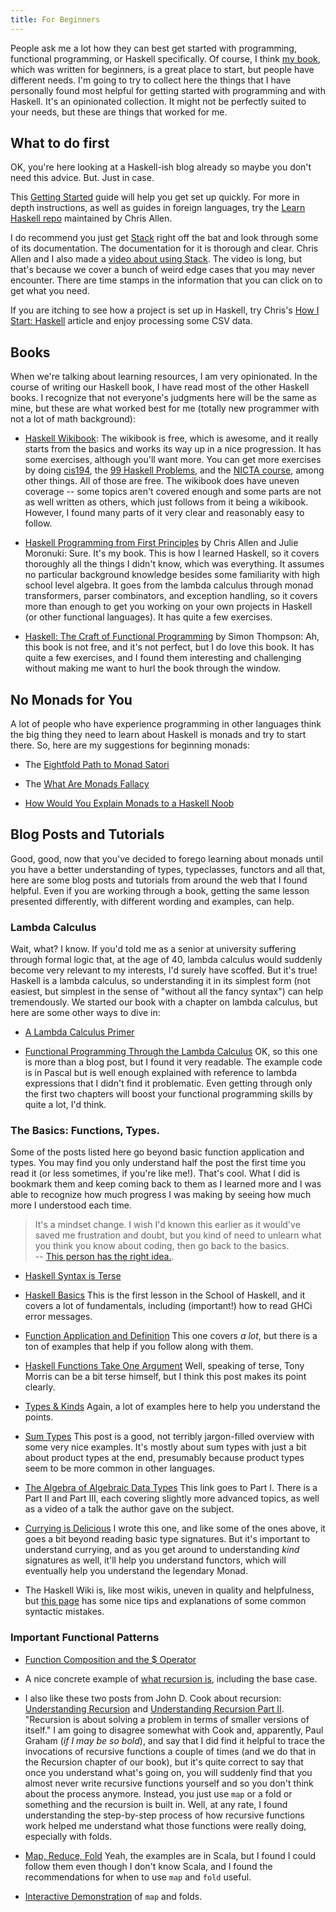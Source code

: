 ```yaml
---
title: For Beginners
---
```


People ask me a lot how they can best get started with programming, functional programming, or Haskell specifically. Of course, I think [my book](http://haskellbook.com/), which was written for beginners, is a great place to start, but people have different needs. I'm going to try to collect here the things that I have personally found most helpful for getting started with programming and with Haskell. It's an opinionated collection. It might not be perfectly suited to your needs, but these are things that worked for me.

## What to do first

OK, you're here looking at a Haskell-ish blog already so maybe you don't need this advice. But. Just in case. 

This [Getting Started](https://haskell-lang.org/get-started) guide will help you get set up quickly. For more in depth instructions, as well as guides in foreign languages, try the [Learn Haskell repo](https://github.com/bitemyapp/learnhaskell) maintained by Chris Allen.

I do recommend you just get [Stack](http://docs.haskellstack.org/en/stable/README/) right off the bat and look through some of its documentation. The documentation for it is thorough and clear. Chris Allen and I also made a [video about using Stack](https://www.youtube.com/watch?v=sRonIB8ZStw). The video is long, but that's because we cover a bunch of weird edge cases that you may never encounter. There are time stamps in the information that you can click on to get what you need. 

If you are itching to see how a project is set up in Haskell, try Chris's [How I Start: Haskell](http://howistart.org/posts/haskell/1) article and enjoy processing some CSV data. 

## Books

When we're talking about learning resources, I am very opinionated. In the course of writing our Haskell book, I have read most of the other Haskell books. I recognize that not everyone's judgments here will be the same as mine, but these are what worked best for me (totally new programmer with not a lot of math background):  

  - [Haskell Wikibook](https://en.wikibooks.org/wiki/Haskell): The wikibook is free, which is awesome, and it really starts from the basics and works its way up in a nice progression. It has some exercises, although you'll want more. You can get more exercises by doing [cis194](http://www.seas.upenn.edu/~cis194/spring13/), the [99 Haskell Problems](https://wiki.haskell.org/H-99:_Ninety-Nine_Haskell_Problems), and the [NICTA course](https://github.com/NICTA/course), among other things. All of those are free. The wikibook does have uneven coverage -- some topics aren't covered enough and some parts are not as well written as others, which just follows from it being a wikibook. However, I found many parts of it very clear and reasonably easy to follow.  
  - [Haskell Programming from First Principles](http://haskellbook.com/) by Chris Allen and Julie Moronuki: Sure. It's my book. This is how I learned Haskell, so it covers thoroughly all the things I didn't know, which was everything. It assumes no particular background knowledge besides some familiarity with high school level algebra. It goes from the lambda calculus through monad transformers, parser combinators, and exception handling, so it covers more than enough to get you working on your own projects in Haskell (or other functional languages). It has quite a few exercises.  

  - [Haskell: The Craft of Functional Programming](http://www.haskellcraft.com/craft3e/Home.html) by Simon Thompson: Ah, this book is not free, and it's not perfect, but I do love this book. It has quite a few exercises, and I found them interesting and challenging without making me want to hurl the book through the window. 

## No Monads for You

A lot of people who have experience programming in other languages think the big thing they need to learn about Haskell is monads and try to start there. So, here are my suggestions for beginning monads:

- The [Eightfold Path to Monad Satori](http://dev.stephendiehl.com/hask/#eightfold-path-to-monad-satori)  

- The [What Are Monads Fallacy](https://two-wrongs.com/the-what-are-monads-fallacy)  

- [How Would You Explain Monads to a Haskell Noob](https://www.quora.com/How-would-you-explain-Monads-to-a-Haskell-noob-who-is-reasonably-experienced-in-other-languages-but-has-no-formal-maths-education/answer/Andrea-Ferro)

## Blog Posts and Tutorials

Good, good, now that you've decided to forego learning about monads until you have a better understanding of types, typeclasses, functors and all that, here are some blog posts and tutorials from around the web that I found helpful. Even if you are working through a book, getting the same lesson presented differently, with different wording and examples, can help.

### Lambda Calculus

Wait, what? I know. If you'd told me as a senior at university suffering through formal logic that, at the age of 40, lambda calculus would suddenly become very relevant to my interests, I'd surely have scoffed. But it's true! Haskell is a lambda calculus, so understanding it in its simplest form (not easiest, but simplest in the sense of "without all the fancy syntax") can help tremendously. We started our book with a chapter on lambda calculus, but here are some other ways to dive in:

- [A Lambda Calculus Primer](http://ebzzry.github.io/lambda-calculus.html)  

- [Functional Programming Through the Lambda Calculus](https://www.cs.rochester.edu/~brown/173/readings/LCBook.pdf) OK, so this one is more than a blog post, but I found it very readable. The example code is in Pascal but is well enough explained with reference to lambda expressions that I didn't find it problematic. Even getting through only the first two chapters will boost your functional programming skills by quite a lot, I'd think.

### The Basics: Functions, Types.

Some of the posts listed here go beyond basic function application and types. You may find you only understand half the post the first time you read it (or less sometimes, if you're like me!). That's cool. What I did is bookmark them and keep coming back to them as I learned more and I was able to recognize how much progress I was making by seeing how much more I understood each time.

> It's a mindset change. I wish I'd known this earlier as it would've saved me frustration and doubt, but you kind of need to unlearn what you think you know about coding, then go back to the basics.     
-- [This person has the right idea.](http://japgolly.blogspot.com.au/2014/06/a-year-of-functional-programming.html).  

- [Haskell Syntax is Terse](https://www.fpcomplete.com/blog/2012/09/ten-things-you-should-know-about-haskell-syntax)

- [Haskell Basics](https://www.schoolofhaskell.com/school/starting-with-haskell/introduction-to-haskell/1-haskell-basics) This is the first lesson in the School of Haskell, and it covers a lot of fundamentals, including (important!) how to read GHCi error messages.

- [Function Application and Definition](http://slpopejoy.github.io/posts/2014-11-27-FunctionApplicationDefinition.html) This one covers _a lot_, but there is a ton of examples that help if you follow along with them.  

- [Haskell Functions Take One Argument](http://blog.tmorris.net/posts/haskell-functions-take-one-argument/) Well, speaking of terse, Tony Morris can be a bit terse himself, but I think this post makes its point clearly.

- [Types & Kinds](http://slpopejoy.github.io/posts/2015-04-10-Types.html) Again, a lot of examples here to help you understand the points. 

- [Sum Types](https://www.schoolofhaskell.com/school/to-infinity-and-beyond/pick-of-the-week/sum-types) This post is a good, not terribly jargon-filled overview with some very nice examples. It's mostly about sum types with just a bit about product types at the end, presumably because product types seem to be more common in other languages.

- [The Algebra of Algebraic Data Types](http://chris-taylor.github.io/blog/2013/02/10/the-algebra-of-algebraic-data-types/) This link goes to Part I. There is a Part II and Part III, each covering slightly more advanced topics, as well as a video of a talk the author gave on the subject. 

- [Currying is Delicious](http://argumatronic.com/posts/2016-06-17-delicious-currying.html) I wrote this one, and like some of the ones above, it goes a bit beyond reading basic type signatures. But it's important to understand currying, and as you get around to understanding _kind_ signatures as well, it'll help you understand functors, which will eventually help you understand the legendary Monad.  
- The Haskell Wiki is, like most wikis, uneven in quality and helpfulness, but [this page](https://wiki.haskell.org/Common_Misunderstandings) has some nice tips and explanations of some common syntactic mistakes. 


### Important Functional Patterns 

- [Function Composition and the $ Operator](http://lambda.jstolarek.com/2012/03/function-composition-and-dollar-operator-in-haskell/) 

- A nice concrete example of [what recursion is](https://www.quora.com/How-should-I-explain-recursion-to-a-4-year-old/answer/Aaron-Krolik), including the base case. 

- I also like these two posts from John D. Cook about recursion: [Understanding Recursion](http://www.johndcook.com/blog/2010/03/30/understanding-recursion/) and [Understanding Recursion Part II](http://www.johndcook.com/blog/2012/08/14/understanding-recursion-ii/). "Recursion is about solving a problem in terms of smaller versions of itself." I am going to disagree somewhat with Cook and, apparently, Paul Graham (*if I may be so bold*), and say that I did find it helpful to trace the invocations of recursive functions a couple of times (and we do that in the Recursion chapter of our book), but it's quite correct to say that once you understand what's going on, you will suddenly find that you almost never write recursive functions yourself and so you don't think about the process anymore. Instead, you just use `map` or a fold or something and the recursion is built in. Well, at any rate, I found understanding the step-by-step process of how recursive functions work helped me understand what those functions were really doing, especially with folds.

- [Map, Reduce, Fold](http://www.joescii.com/2013/09/09/map-reduce-and-fold-for-the-programmatically-imperative/) Yeah, the examples are in Scala, but I found I could follow them even though I don't know Scala, and I found the recommendations for when to use `map` and `fold` useful. 

- [Interactive Demonstration](https://stevekrouse.github.io/hs.js/) of `map` and folds. 



<!-- ### Typeclasses ? possibly combine with Types 

### The Big Awesome Typeclasses

### Library Tutorials and Projects 

### More General Programming (e.g. git tutorials, shell scripting, whatever seems to make sense here)

git: good starting point with most common commands https://medium.freecodecamp.com/git-cheat-sheet-and-best-practices-c6ce5321f52#.ibfvkofmv
very important to point out the git commands are the same no matter if it's github or not! that confused the fuck out of me.

git: http://blog.plover.com/prog/two-things-about-git.html


git problem-solving: http://blog.plover.com/prog/git-reset-disaster.html This is about solving a problem you might never have or not have for a long time, it's true. So why beginner? Because it explains a process for how to solve a problem using terminal commands and git that actually teaches you some useful and valuable things about terminal commands and git that you can use for other purposes, too. It's not the first thing you should read to learn git, but when you've got some of the basics down and are looking to learn more, this one is good. (p.s. MJD's blog is generally a goldmine of knowledge made accessible.)
-->

<!-- add this if/when done (might PR with fixes?) https://ci.haskell-lang.org/tutorial/operators
 -->